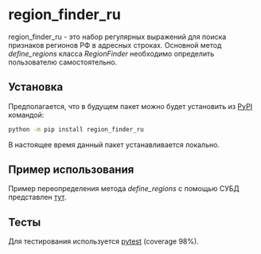 # region_finder_ru

region_finder_ru - это набор регулярных выражений для поиска признаков регионов РФ в адресных строках.
Основной метод _define_regions_ класса _RegionFinder_ необходимо определить пользователю самостоятельно.

## Установка

Предполагается, что в будущем пакет можно будет установить из [PyPI](https://pypi.org/) командой:

```bash
python -m pip install region_finder_ru
```

В настоящее время данный пакет устанавливается локально.

## Пример использования

Пример переопределения метода _define_regions_ с помощью СУБД представлен [тут](https://github.com/PrudyvusP/region_finder).

## Тесты

Для тестирования используется [pytest](https://docs.pytest.org) (coverage 98%).